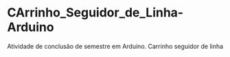 # CArrinho_Seguidor_de_Linha-Arduino
 Atividade de conclusão de semestre em Arduino. Carrinho seguidor de linha
